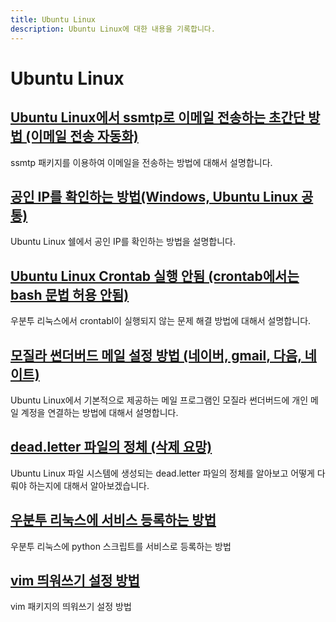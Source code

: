 ```yaml
---
title: Ubuntu Linux
description: Ubuntu Linux에 대한 내용을 기록합니다.
---
```



Ubuntu Linux
===





[Ubuntu Linux에서 ssmtp로 이메일 전송하는 초간단 방법 (이메일 전송 자동화)](001.html 'ssmtp 패키지를 이용하여 이메일을 전송하는 방법에 대해서 설명합니다.')
---


ssmtp 패키지를 이용하여 이메일을 전송하는 방법에 대해서 설명합니다.


[공인 IP를 확인하는 방법(Windows, Ubuntu Linux 공통)](002.html 'Ubuntu Linux 쉘에서 공인 IP를 확인하는 방법을 설명합니다. ')
---


Ubuntu Linux 쉘에서 공인 IP를 확인하는 방법을 설명합니다. 


[Ubuntu Linux Crontab 실행 안됨 (crontab에서는 bash 문법 허용 안됨)](003-ubuntu-crontab-does-not-work.html '우분투 리눅스에서 crontabl이 실행되지 않는 문제 해결 방법에 대해서 설명합니다.')
---


우분투 리눅스에서 crontabl이 실행되지 않는 문제 해결 방법에 대해서 설명합니다.


[모질라 썬더버드 메일 설정 방법 (네이버, gmail, 다음, 네이트)](004-thunderbird-email-setting-naver-gmail-daum.html 'Ubuntu Linux에서 기본적으로 제공하는 메일 프로그램인 모질라 썬더버드에 개인 메일 계정을 연결하는 방법에 대해서 설명합니다.')
---


Ubuntu Linux에서 기본적으로 제공하는 메일 프로그램인 모질라 썬더버드에 개인 메일 계정을 연결하는 방법에 대해서 설명합니다.


[dead.letter 파일의 정체 (삭제 요망)](005-what-is-dead_letteres.html 'Ubuntu Linux 파일 시스템에 생성되는 dead.letter 파일의 정체를 알아보고 어떻게 다뤄야 하는지에 대해서 알아보겠습니다.')
---


Ubuntu Linux 파일 시스템에 생성되는 dead.letter 파일의 정체를 알아보고 어떻게 다뤄야 하는지에 대해서 알아보겠습니다.


[우분투 리눅스에 서비스 등록하는 방법](006-ubuntu-register-serivce.html '우분투 리눅스에 python 스크립트를 서비스로 등록하는 방법')
---


우분투 리눅스에 python 스크립트를 서비스로 등록하는 방법


[vim 띄워쓰기 설정 방법](007-how-to-vim-setting.html 'vim 패키지의 띄워쓰기 설정 방법')
---


vim 패키지의 띄워쓰기 설정 방법
